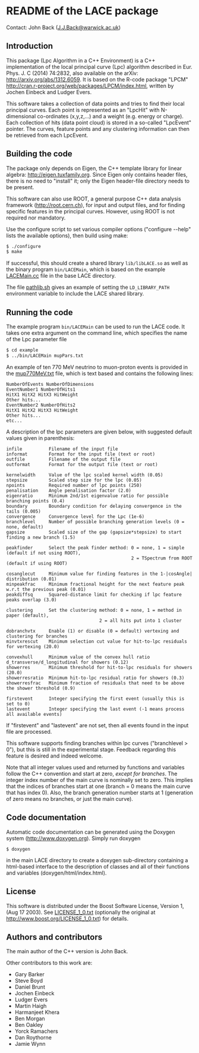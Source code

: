 README of the LACE package
==========================
Contact: John Back (J.J.Back@warwick.ac.uk)

Introduction
------------

This package (Lpc Algorithm in a C++ Environment) is a C++ 
implementation of the local principal curve (Lpc) algorithm 
described in Eur. Phys. J. C (2014) 74:2832, also available 
on the arXiv: http://arxiv.org/abs/1312.6059. 
It is based on the R-code package "LPCM"
http://cran.r-project.org/web/packages/LPCM/index.html,
written by Jochen Einbeck and Ludger Evers.

This software takes a collection of data points and tries 
to find their local principal curves. Each point is represented 
as an "LpcHit" with N-dimensional co-ordinates (x,y,z,...) and a 
weight (e.g. energy or charge). Each collection of hits 
(data point cloud) is stored in a so-called "LpcEvent" pointer. 
The curves, feature points and any clustering information can 
then be retrieved from each LpcEvent.


Building the code
-----------------

The package only depends on Eigen, the C++ template library 
for linear algebra: http://eigen.tuxfamily.org. Since Eigen
only contains header files, there is no need to "install" it;
only the Eigen header-file directory needs to be present.

This software can also use ROOT, a general purpose C++ data 
analysis framework (http://root.cern.ch), for input and 
output files, and for finding specific features in the 
principal curves. However, using ROOT is not required nor 
mandatory.

Use the configure script to set various compiler options
("configure --help" lists the available options), then
build using make:

```sh
$ ./configure
$ make
```

If successful, this should create a shared library 
`lib/libLACE.so` as well as the binary program `bin/LACEMain`,
which is based on the example [LACEMain.cc](LaceMain.cc) 
file in the base LACE directory.

The file [pathlib.sh](pathlib.sh) gives an example of setting the
`LD_LIBRARY_PATH` environment variable to include the LACE
shared library.


Running the code
----------------

The example program `bin/LACEMain` can be used to run the 
LACE code. It takes one extra argument on the command line, 
which specifies the name of the Lpc parameter file

```sh
$ cd example
$ ../bin/LACEMain mupPars.txt
```

An example of ten 770 MeV neutrino to muon-proton 
events is provided in the [mup770MeV.txt](examples/mup770MeV.txt) 
file, which is text based and contains the following lines:

```
NumberOfEvents NumberOfDimensions
EventNumber1 NumberOfHits1
HitX1 HitX2 HitX3 HitWeight
Other hits...
EventNumber2 NumberOfHits2
HitX1 HitX2 HitX3 HitWeight
Other hits...
etc...
```

A description of the lpc parameters are given below, with suggested 
default values given in parenthesis:

```
infile          Filename of the input file
informat        Format for the input file (text or root)
outfile         Filename of the output file
outformat       Format for the output file (text or root)
 
kernelwidth     Value of the lpc scaled kernel width (0.05)
stepsize        Scaled step size for the lpc (0.05)
npoints         Required number of lpc points (250)
penalisation    Angle penalisation factor (2.0)
eigenratio      Minimum 2nd/1st eigenvalue ratio for possible branching points (0.4)
boundary        Boundary condition for delaying convergence in the tails (0.005)
convergence     Convergence level for the Lpc (1e-6)
branchlevel     Number of possible branching generation levels (0 = none, default)
gapsize         Scaled size of the gap (gapsize*stepsize) to start finding a new branch (1.5)

peakfinder      Select the peak finder method: 0 = none, 1 = simple (default if not using ROOT), 
                                               2 = TSpectrum from ROOT (default if using ROOT)

cosanglecut     Minimum value for finding features in the 1-|cosAngle| distribution (0.01)
minpeakfrac     Minimum fractional height for the next feature peak w.r.t the previous peak (0.01)
peakdiffsq      Squared-distance limit for checking if lpc feature peaks overlap (3.0)

clustering      Set the clustering method: 0 = none, 1 = method in paper (default), 
		                           2 = all hits put into 1 cluster

dobranchvtx     Enable (1) or disable (0 = default) vertexing and clustering for branches
minvtxrescut    Minimum selection cut value for hit-to-lpc residuals for vertexing (20.0)

convexhull      Minimum value of the convex hull ratio d_transverse/d_longitudinal for showers (0.12)
showerres       Minimum threshold for hit-to-lpc residuals for showers (20.0)
showerresratio  Minimum hit-to-lpc residual ratio for showers (0.3)
showerresfrac   Minimum fraction of residuals that need to be above the shower threshold (0.9)

firstevent      Integer specifying the first event (usually this is set to 0)
lastevent       Integer specifying the last event (-1 means process all available events)
```

If "firstevent" and "lastevent" are not set, then all events found in the input 
file are processed.


This software supports finding branches within lpc curves ("branchlevel > 0"),
but this is still in the experimental stage. Feedback regarding this
feature is desired and indeed welcome.

Note that all integer values used and returned by functions and variables
follow the C++ convention and start at zero, _except for branches_.
The integer index number of the main curve is nominally set to zero.
This implies that the indices of branches start at one (branch = 0 means
the main curve that has index 0). Also, the branch generation number 
starts at 1 (generation of zero means no branches, or just the main curve).


Code documentation
------------------

Automatic code documentation can be generated using the
Doxygen system (http://www.doxygen.org). Simply run doxygen

```
$ doxygen
```

in the main LACE directory to create a doxygen sub-directory 
containing a html-based interface to the description of classes 
and all of their functions and variables (doxygen/html/index.html).


License
-------

This software is distributed under the Boost Software License, Version 1,
(Aug 17 2003). See [LICENSE_1_0.txt](LICENSE_1.0.txt) (optionally the original at http://www.boost.org/LICENSE_1_0.txt)
for details.


Authors and contributors
------------------------

The main author of the C++ version is John Back.

Other contributors to this work are:

* Gary Barker
* Steve Boyd
* Daniel Brunt
* Jochen Einbeck
* Ludger Evers
* Martin Haigh
* Harmanjeet Khera
* Ben Morgan
* Ben Oakley
* Yorck Ramachers
* Dan Roythorne
* Jamie Wynn

